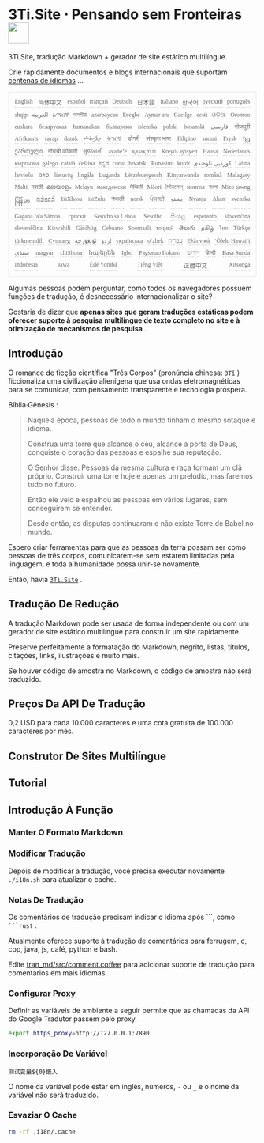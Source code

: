 <h1 style="justify-content:space-between">3Ti.Site ⋅ Pensando sem Fronteiras<img src="//i-01.eu.org/3Ti/logo.svg" style="user-select:none;margin-top:-1px;width:42px"></h1>

3Ti.Site, tradução Markdown + gerador de site estático multilíngue.

Crie rapidamente documentos e blogs internacionais que suportam [centenas de idiomas](https://github.com/i18n-site/node/blob/main/lang/src/index.js) ...

<pre class="langli" style="display:flex;flex-wrap:wrap;background:transparent;border:1px solid #eee;font-size:12px;box-shadow:0 0 3px inset #eee;padding:12px 5px 4px 12px;justify-content:space-between;"><style>pre.langli i{font-weight:300;font-family:s;margin-right:7px;margin-bottom:8px;font-style:normal;color:#666;border-bottom:1px dashed #ccc;}</style><i>English</i><i> 简体中文 </i><i>español</i><i>français</i><i>Deutsch</i><i> 日本語 </i><i>italiano</i><i>한국어</i><i>русский</i><i>português</i><i>shqip</i><i>‫العربية‬</i><i>አማርኛ</i><i>অসমীয়া</i><i>azərbaycan</i><i>Eʋegbe</i><i>Aymar aru</i><i>Gaeilge</i><i>eesti</i><i>ଓଡ଼ିଆ</i><i>Oromoo</i><i>euskara</i><i>беларуская</i><i>bamanakan</i><i>български</i><i>íslenska</i><i>polski</i><i>bosanski</i><i>‫فارسی‬</i><i>भोजपुरी</i><i>Afrikaans</i><i>татар</i><i>dansk</i><i>‫ދިވެހިބަސް‬</i><i>ትግርኛ</i><i>डोगरी</i><i>संस्कृत भाषा</i><i>Filipino</i><i>suomi</i><i>Frysk</i><i>ខ្មែរ</i><i>ქართული</i><i>गोंयची कोंकणी</i><i>ગુજરાતી</i><i>avañe’ẽ</i><i>қазақ тілі</i><i>Kreyòl ayisyen</i><i>Hausa</i><i>Nederlands</i><i>кыргызча</i><i>galego</i><i>català</i><i>čeština</i><i>ಕನ್ನಡ</i><i>corsu</i><i>hrvatski</i><i>Runasimi</i><i>kurdî</i><i>‫کوردیی ناوەندی‬</i><i>Latina</i><i>latviešu</i><i>ລາວ</i><i>lietuvių</i><i>lingála</i><i>Luganda</i><i>Lëtzebuergesch</i><i>Kinyarwanda</i><i>română</i><i>Malagasy</i><i>Malti</i><i>मराठी</i><i>മലയാളം</i><i>Melayu</i><i>македонски</i><i>मैथिली</i><i>Māori</i><i>মৈতৈলোন্</i><i>монгол</i><i>বাংলা</i><i>Mizo ṭawng</i><i>မြန်မာ</i><i>𞄀𞄄𞄰𞄩𞄍𞄜𞄰</i><i>IsiXhosa</i><i>isiZulu</i><i>नेपाली</i><i>norsk</i><i>ਪੰਜਾਬੀ</i><i>‫پښتو‬</i><i>Nyanja</i><i>Akan</i><i>svenska</i><i>Gagana fa'a Sāmoa</i><i>српски</i><i>Sesotho sa Leboa</i><i>Sesotho</i><i>සිංහල</i><i>esperanto</i><i>slovenčina</i><i>slovenščina</i><i>Kiswahili</i><i>Gàidhlig</i><i>Cebuano</i><i>Soomaali</i><i>тоҷикӣ</i><i>తెలుగు</i><i>தமிழ்</i><i>ไทย</i><i>Türkçe</i><i>türkmen dili</i><i>Cymraeg</i><i>‫ئۇيغۇرچە‬</i><i>‫اردو‬</i><i>українська</i><i>o‘zbek</i><i>‫עברית‬</i><i>Ελληνικά</i><i>ʻŌlelo Hawaiʻi</i><i>‫سنڌي‬</i><i>magyar</i><i>chiShona</i><i>հայերեն</i><i>Igbo</i><i>Pagsasao Ilokano</i><i>‫ייִדיש‬</i><i>हिन्दी</i><i>Basa Sunda</i><i>Indonesia</i><i>Jawa</i><i>Èdè Yorùbá</i><i>Tiếng Việt</i><i> 正體中文 </i><i>Xitsonga</i></pre>

Algumas pessoas podem perguntar, como todos os navegadores possuem funções de tradução, é desnecessário internacionalizar o site?

Gostaria de dizer que **apenas sites que geram traduções estáticas podem oferecer suporte à pesquisa multilíngue de texto completo no site e à otimização de mecanismos de pesquisa** .

## Introdução

O romance de ficção científica &quot;Três Corpos&quot; (pronúncia chinesa: `3Tǐ` ) ficcionaliza uma civilização alienígena que usa ondas eletromagnéticas para se comunicar, com pensamento transparente e tecnologia próspera.

Bíblia·Gênesis :

> Naquela época, pessoas de todo o mundo tinham o mesmo sotaque e idioma.
>
> Construa uma torre que alcance o céu, alcance a porta de Deus, conquiste o coração das pessoas e espalhe sua reputação.
>
> O Senhor disse: Pessoas da mesma cultura e raça formam um clã próprio. Construir uma torre hoje é apenas um prelúdio, mas faremos tudo no futuro.
>
> Então ele veio e espalhou as pessoas em vários lugares, sem conseguirem se entender.
>
> Desde então, as disputas continuaram e não existe Torre de Babel no mundo.

Espero criar ferramentas para que as pessoas da terra possam ser como pessoas de três corpos, comunicarem-se sem estarem limitadas pela linguagem, e toda a humanidade possa unir-se novamente.

Então, havia [`3Ti.Site`](//3Ti.Site) .

## Tradução De Redução

A tradução Markdown pode ser usada de forma independente ou com um gerador de site estático multilíngue para construir um site rapidamente.

Preserve perfeitamente a formatação do Markdown, negrito, listas, títulos, citações, links, ilustrações e muito mais.

Se houver código de amostra no Markdown, o código de amostra não será traduzido.

## Preços Da API De Tradução

0,2 USD para cada 10.000 caracteres e uma cota gratuita de 100.000 caracteres por mês.

## Construtor De Sites Multilíngue

## Tutorial

## Introdução À Função

### Manter O Formato Markdown

### Modificar Tradução

Depois de modificar a tradução, você precisa executar novamente `./i18n.sh` para atualizar o cache.

### Notas De Tradução

Os comentários de tradução precisam indicar o idioma após \```, como ` ```rust` .

Atualmente oferece suporte à tradução de comentários para ferrugem, c, cpp, java, js, café, python e bash.

Edite [tran_md/src/comment.coffee](https://github.com/i18n-site/node/blob/main/tran_md/src/comment.coffee) para adicionar suporte de tradução para comentários em mais idiomas.

### Configurar Proxy

Definir as variáveis ​​de ambiente a seguir permite que as chamadas da API do Google Tradutor passem pelo proxy.

```bash
export https_proxy=http://127.0.0.1:7890
```

### Incorporação De Variável

```
测试变量${0}嵌入
```

O nome da variável pode estar em inglês, números, `-` ou `_` e o nome da variável não será traduzido.

### Esvaziar O Cache

```bash
rm -rf .i18n/.cache
```
